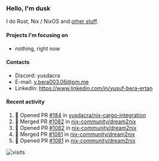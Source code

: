 ### Hello, I'm dusk

I do Rust, Nix / NixOS and [other stuff](https://gaze.systems/).

#### Projects I'm focusing on

- nothing, right now

#### Contacts

- Discord: yusdacra
- E-mail: y.bera003.06@pm.me
- LinkedIn: https://www.linkedin.com/in/yusuf-bera-ertan

#### Recent activity

<!--START_SECTION:activity-->
1. 💪 Opened PR [#184](https://github.com/yusdacra/nix-cargo-integration/pull/184) in [yusdacra/nix-cargo-integration](https://github.com/yusdacra/nix-cargo-integration)
2. 🎉 Merged PR [#1082](https://github.com/nix-community/dream2nix/pull/1082) in [nix-community/dream2nix](https://github.com/nix-community/dream2nix)
3. 💪 Opened PR [#1082](https://github.com/nix-community/dream2nix/pull/1082) in [nix-community/dream2nix](https://github.com/nix-community/dream2nix)
4. 🎉 Merged PR [#1081](https://github.com/nix-community/dream2nix/pull/1081) in [nix-community/dream2nix](https://github.com/nix-community/dream2nix)
5. 💪 Opened PR [#1081](https://github.com/nix-community/dream2nix/pull/1081) in [nix-community/dream2nix](https://github.com/nix-community/dream2nix)
<!--END_SECTION:activity-->



![visits](https://count.getloli.com/@yusdacragithub?name=yusdacragithub&theme=booru-lewd&padding=5&offset=0&align=center&scale=1&pixelated=1&darkmode=0)
